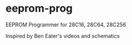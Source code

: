 # eeprom-prog
EEPROM Programmer for 28C16, 28C64, 28C256

Inspired by Ben Eater's videos and schematics
